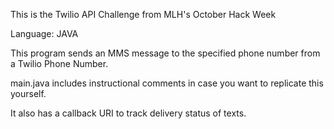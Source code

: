 This is the Twilio API Challenge from MLH's October Hack Week

Language: JAVA

This program sends an MMS message to the specified phone number from a Twilio Phone Number.

main.java includes instructional comments in case you want to replicate this
yourself.

It also has a callback URI to track delivery status of texts.